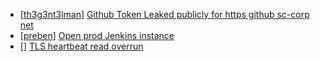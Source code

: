 * [[th3g3nt3lman](https://hackerone.com/th3g3nt3lman)] [Github Token Leaked publicly for https  github sc-corp net](https://hackerone.com/reports/396467)
* [[preben](https://hackerone.com/preben)] [Open prod Jenkins instance](https://hackerone.com/reports/231460)
* [[](https://hackerone.com)] [TLS heartbeat read overrun](https://hackerone.com/reports/6626)
